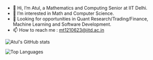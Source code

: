 - 👋 Hi, I’m Atul, a Mathematics and Computing Senior at IIT Delhi.
- 👀 I’m interested in Math and Computer Science.
- 💞️ Looking for opportunities in Quant Research/Trading/Finance, Machine Learning and Software Development.
- 📫 How to reach me : mt1210623@iitd.ac.in


![Atul's GitHub stats](https://github-readme-stats.vercel.app/api?username=kohinoor23&show_icons=true&theme=dark&rank_icon=github)


![Top Languages](https://github-readme-stats.vercel.app/api/top-langs/?username=kohinoor23&layout=compact&theme=dark&hide=jupyter%20notebook)
<!---
Atul2602/Atul2602 is a ✨ special ✨ repository because its `README.md` (this file) appears on your GitHub profile.
You can click the Preview link to take a look at your changes.
--->
